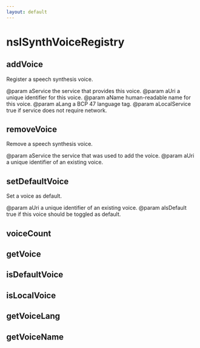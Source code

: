 ```yaml
---
layout: default
---
```


# nsISynthVoiceRegistry #

## addVoice ##

Register a speech synthesis voice.

@param aService      the service that provides this voice.
@param aUri          a unique identifier for this voice.
@param aName         human-readable name for this voice.
@param aLang         a BCP 47 language tag.
@param aLocalService true if service does not require network.


## removeVoice ##

Remove a speech synthesis voice.

@param aService the service that was used to add the voice.
@param aUri     a unique identifier of an existing voice.


## setDefaultVoice ##

Set a voice as default.

@param aUri       a unique identifier of an existing voice.
@param aIsDefault true if this voice should be toggled as default.


## voiceCount ##

## getVoice ##

## isDefaultVoice ##

## isLocalVoice ##

## getVoiceLang ##

## getVoiceName ##
